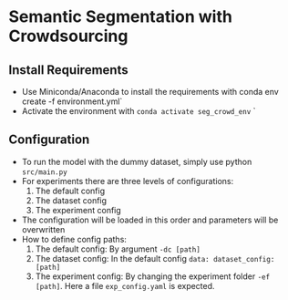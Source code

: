 # Semantic Segmentation with Crowdsourcing

## Install Requirements
* Use Miniconda/Anaconda to install the requirements with conda env create -f environment.yml`
* Activate the environment with `conda activate seg_crowd_env`
`

## Configuration
* To run the model with the dummy dataset, simply use python `src/main.py`
* For experiments there are three levels of configurations:
    1. The default config
    2. The dataset config
    3. The experiment config
* The configuration will be loaded in this order and parameters will be overwritten
* How to define config paths:
    1. The default config: By argument `-dc [path]`
    2. The dataset config: In the default config `data: dataset_config: [path]`
    3. The experiment config: By changing the experiment folder `-ef [path]`. Here a file `exp_config.yaml` is expected.